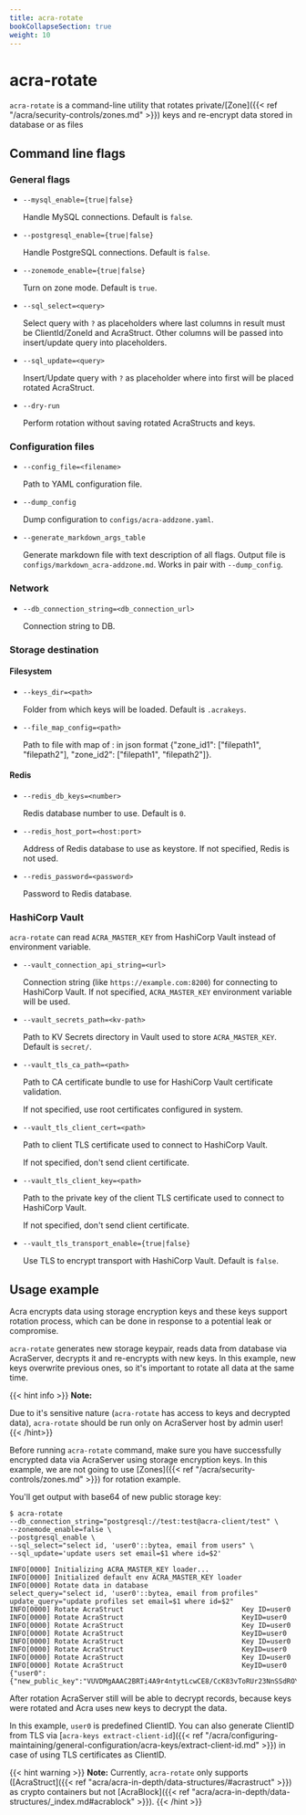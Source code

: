 ```yaml
---
title: acra-rotate
bookCollapseSection: true
weight: 10
---
```


# acra-rotate

`acra-rotate` is a command-line utility that rotates private/[Zone]({{< ref "/acra/security-controls/zones.md" >}}) keys and re-encrypt data stored in database or as files

## Command line flags


### General flags

* `--mysql_enable={true|false}`

  Handle MySQL connections.
  Default is `false`.

* `--postgresql_enable={true|false}`

  Handle PostgreSQL connections.
  Default is `false`.

* `--zonemode_enable={true|false}`

  Turn on zone mode.
  Default is `true`.

* `--sql_select=<query>`

  Select query with `?` as placeholders where last columns in result must be ClientId/ZoneId and AcraStruct. 
  Other columns will be passed into insert/update query into placeholders.

* `--sql_update=<query>`

  Insert/Update query with `?` as placeholder where into first will be placed rotated AcraStruct.

* `--dry-run`

  Perform rotation without saving rotated AcraStructs and keys.

### Configuration files

* `--config_file=<filename>`

  Path to YAML configuration file.

* `--dump_config`

  Dump configuration to `configs/acra-addzone.yaml`.

* `--generate_markdown_args_table`

  Generate markdown file with text description of all flags.
  Output file is `configs/markdown_acra-addzone.md`.
  Works in pair with `--dump_config`.

### Network

* `--db_connection_string=<db_connection_url>`

  Connection string to DB.

### Storage destination

#### Filesystem

* `--keys_dir=<path>`

  Folder from which keys will be loaded.
  Default is `.acrakeys`.

* `--file_map_config=<path>`

  Path to file with map of <ZoneId>: <FilePaths> in json format {"zone_id1": ["filepath1", "filepath2"], "zone_id2": ["filepath1", "filepath2"]}.

#### Redis

* `--redis_db_keys=<number>`

  Redis database number to use.
  Default is `0`.
  <!-- `acra-server -help` says default is `-1` but in `cmd/redis.go` I see `redisDefaultDB = 0` -->
  <!-- this var is also used as default value for the flag, where's the truth? -->

* `--redis_host_port=<host:port>`

  Address of Redis database to use as keystore.
  If not specified, Redis is not used.

* `--redis_password=<password>`

  Password to Redis database.


### HashiCorp Vault

`acra-rotate` can read `ACRA_MASTER_KEY` from HashiCorp Vault instead of environment variable.

* `--vault_connection_api_string=<url>`

  Connection string (like `https://example.com:8200`) for connecting to HashiCorp Vault.
  If not specified, `ACRA_MASTER_KEY` environment variable will be used.

* `--vault_secrets_path=<kv-path>`

  Path to KV Secrets directory in Vault used to store `ACRA_MASTER_KEY`.
  Default is `secret/`.

* `--vault_tls_ca_path=<path>`

  Path to CA certificate bundle to use for HashiCorp Vault certificate validation.

  If not specified, use root certificates configured in system.

* `--vault_tls_client_cert=<path>`

  Path to client TLS certificate used to connect to HashiCorp Vault.

  If not specified, don't send client certificate.

* `--vault_tls_client_key=<path>`

  Path to the private key of the client TLS certificate used to connect to HashiCorp Vault.

  If not specified, don't send client certificate.

* `--vault_tls_transport_enable={true|false}`

  Use TLS to encrypt transport with HashiCorp Vault.
  Default is `false`.


## Usage example

Acra encrypts data using storage encryption keys and these keys support rotation process, which can be done in response to a potential leak or compromise.

`acra-rotate` generates new storage keypair, reads data from database via AcraServer, decrypts it and re-encrypts with new keys. In this example, new keys overwrite previous ones, so it's important to rotate all data at the same time.

{{< hint info >}}
**Note:**

Due to it's sensitive nature (`acra-rotate` has access to keys and decrypted data), `acra-rotate` should be run only on AcraServer host by admin user!
{{< /hint>}}


Before running `acra-rotate` command, make sure you have successfully encrypted data via AcraServer using storage encryption keys. In this example, we are not going to use [Zones]({{< ref "/acra/security-controls/zones.md" >}}) for rotation example.

You'll get output with base64 of new public storage key:

```
$ acra-rotate 
--db_connection_string="postgresql://test:test@acra-client/test" \
--zonemode_enable=false \
--postgresql_enable \
--sql_select="select id, 'user0'::bytea, email from users" \
--sql_update='update users set email=$1 where id=$2' 

INFO[0000] Initializing ACRA_MASTER_KEY loader...       
INFO[0000] Initialized default env ACRA_MASTER_KEY loader 
INFO[0000] Rotate data in database                       select_query="select id, 'user0'::bytea, email from profiles" update_query="update profiles set email=$1 where id=$2"
INFO[0000] Rotate AcraStruct                             Key ID=user0
INFO[0000] Rotate AcraStruct                             KeyID=user0
INFO[0000] Rotate AcraStruct                             Key ID=user0
INFO[0000] Rotate AcraStruct                             KeyID=user0
INFO[0000] Rotate AcraStruct                             Key ID=user0
INFO[0000] Rotate AcraStruct                             KeyID=user0
INFO[0000] Rotate AcraStruct                             Key ID=user0
INFO[0000] Rotate AcraStruct                             KeyID=user0
{"user0":{"new_public_key":"VUVDMgAAAC2BRTi4A9r4ntytLcwCE8/CcK83vToRUr23NnSSdROYzbcZQW/w"}}
```

After rotation AcraServer still will be able to decrypt records, because keys were rotated and Acra uses new keys to decrypt the data.

In this example, `user0` is predefined ClientID. You can also generate ClientID from TLS via [`acra-keys extract-client-id`]({{< ref "/acra/configuring-maintaining/general-configuration/acra-keys/extract-client-id.md" >}}) in case of using TLS certificates as ClientID. 

{{< hint warning >}}
**Note:**
Currently, `acra-rotate` only supports ([AcraStruct]({{< ref "acra/acra-in-depth/data-structures/#acrastruct" >}}) as crypto containers but not [AcraBlock]({{< ref "acra/acra-in-depth/data-structures/_index.md#acrablock" >}}).
{{< /hint >}}